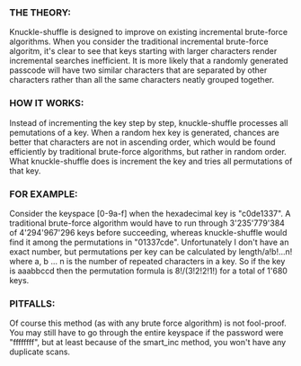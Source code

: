 ### THE THEORY:
Knuckle-shuffle is designed to improve on existing incremental brute-force algorithms.
When you consider the traditional incremental brute-force algoritm, it's clear to see
that keys starting with larger characters render incremental searches inefficient. It 
is more likely that a randomly generated passcode will have two similar characters that
are separated by other characters rather than all the same characters neatly grouped 
together.


### HOW IT WORKS:
Instead of incrementing the key step by step, knuckle-shuffle processes all pemutations
of a key. When a random hex key is generated, chances are better that characters are not 
in ascending order, which would be found efficiently by traditional brute-force algorithms, 
but rather in random order. What knuckle-shuffle does is increment the key and tries all 
permutations of that key.


### FOR EXAMPLE:
Consider the keyspace [0-9a-f] when the hexadecimal key is "c0de1337". A traditional 
brute-force algorithm would have to run through 3'235'779'384 of 4'294'967'296 keys
before succeeding, whereas knuckle-shuffle would find it among the permutations in
"01337cde". Unfortunately I don't have an exact number, but permutations per key can
be calculated by length/a!b!...n! where a, b ... n is the number of repeated characters
in a key. So if the key is aaabbccd then the permutation formula is 8!/(3!2!2!1!) for a 
total of 1'680 keys.


### PITFALLS:
Of course this method (as with any brute force algorithm) is not fool-proof. You may still
have to go through the entire keyspace if the password were "ffffffff", but at least 
because of the smart_inc method, you won't have any duplicate scans.

